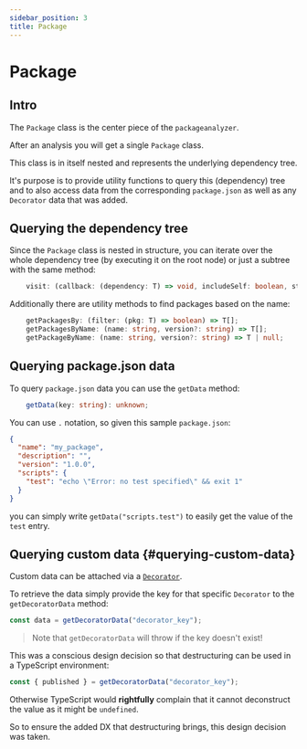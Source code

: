 ```yaml
---
sidebar_position: 3
title: Package
---
```


# Package

## Intro

The `Package` class is the center piece of the `packageanalyzer`.

After an analysis you will get a single `Package` class.

This class is in itself nested and represents the underlying dependency tree.

It's purpose is to provide utility functions to query this (dependency) tree and to also access data from the corresponding `package.json` as well as any `Decorator` data that was added.

## Querying the dependency tree

Since the `Package` class is nested in structure, you can iterate over the whole dependency tree (by executing it on the root node) or just a subtree with the same method:

```typescript
    visit: (callback: (dependency: T) => void, includeSelf: boolean, start: T) => void;
```

Additionally there are utility methods to find packages based on the name:

```typescript
    getPackagesBy: (filter: (pkg: T) => boolean) => T[];
    getPackagesByName: (name: string, version?: string) => T[];
    getPackageByName: (name: string, version?: string) => T | null;
```

## Querying package.json data

To query `package.json` data you can use the `getData` method:

```typescript
    getData(key: string): unknown;
```

You can use `.` notation, so given this sample `package.json`:

```json title="package.json"
{
  "name": "my_package",
  "description": "",
  "version": "1.0.0",
  "scripts": {
    "test": "echo \"Error: no test specified\" && exit 1"
  }
}
```

you can simply write `getData("scripts.test")` to easily get the value of the `test` entry.

## Querying custom data {#querying-custom-data}

Custom data can be attached via a [`Decorator`](./decorator.md).

To retrieve the data simply provide the key for that specific `Decorator` to the `getDecoratorData` method:

```typescript
const data = getDecoratorData("decorator_key");
```

> Note that `getDecoratorData` will throw if the key doesn't exist!

This was a conscious design decision so that destructuring can be used in a TypeScript environment:

```typescript
const { published } = getDecoratorData("decorator_key");
```

Otherwise TypeScript would **rightfully** complain that it cannot deconstruct the value as it might be `undefined`.

So to ensure the added DX that destructuring brings, this design decision was taken.

